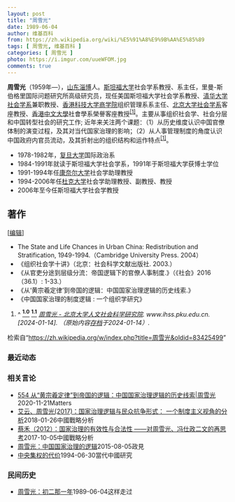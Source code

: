 ```yaml
---
layout: post
title: "周雪光"
date: 1989-06-04
author: 维基百科
from: https://zh.wikipedia.org/wiki/%E5%91%A8%E9%9B%AA%E5%85%89
tags: [ 周雪光, 维基百科 ]
categories: [ 周雪光 ]
photo: https://i.imgur.com/uueWFOM.jpg
comments: true
---
```

<div class="mw-content-ltr mw-parser-output" lang="zh" dir="ltr"><style data-mw-deduplicate="TemplateStyles:r83732972">.mw-parser-output .ambox{border:1px solid #a2a9b1;border-left:10px solid #36c;background-color:#fbfbfb;box-sizing:border-box}.mw-parser-output .ambox+link+.ambox,.mw-parser-output .ambox+link+style+.ambox,.mw-parser-output .ambox+link+link+.ambox,.mw-parser-output .ambox+.mw-empty-elt+link+.ambox,.mw-parser-output .ambox+.mw-empty-elt+link+style+.ambox,.mw-parser-output .ambox+.mw-empty-elt+link+link+.ambox{margin-top:-1px}html body.mediawiki .mw-parser-output .ambox.mbox-small-left{margin:4px 1em 4px 0;overflow:hidden;width:238px;border-collapse:collapse;font-size:88%;line-height:1.25em}.mw-parser-output .ambox-speedy{border-left:10px solid #b32424;background-color:#fee7e6}.mw-parser-output .ambox-delete{border-left:10px solid #b32424}.mw-parser-output .ambox-content{border-left:10px solid #f28500}.mw-parser-output .ambox-style{border-left:10px solid #fc3}.mw-parser-output .ambox-move{border-left:10px solid #9932cc}.mw-parser-output .ambox-protection{border-left:10px solid #a2a9b1}.mw-parser-output .ambox .mbox-text{border:none;padding:0.25em 0.5em;width:100%}.mw-parser-output .ambox .mbox-image{border:none;padding:2px 0 2px 0.5em;text-align:center}.mw-parser-output .ambox .mbox-imageright{border:none;padding:2px 0.5em 2px 0;text-align:center}.mw-parser-output .ambox .mbox-empty-cell{border:none;padding:0;width:1px}.mw-parser-output .ambox .mbox-image-div{width:52px}html.client-js body.skin-minerva .mw-parser-output .mbox-text-span{margin-left:23px!important}@media(min-width:720px){.mw-parser-output .ambox{margin:0 10%}}@media screen{html.skin-theme-clientpref-night .mw-parser-output .ambox{border-left-color:#36c!important}html.skin-theme-clientpref-night .mw-parser-output .ambox-speedy,html.skin-theme-clientpref-night .mw-parser-output .ambox-delete{border-left-color:#b32424!important}html.skin-theme-clientpref-night .mw-parser-output .ambox-speedy{background-color:#300!important}html.skin-theme-clientpref-night .mw-parser-output .ambox-content{border-left-color:#f28500!important}html.skin-theme-clientpref-night .mw-parser-output .ambox-style{border-left-color:#fc3!important}html.skin-theme-clientpref-night .mw-parser-output .ambox-move{border-left-color:#9932cc!important}html.skin-theme-clientpref-night .mw-parser-output .ambox-protection{border-left-color:#a2a9b1!important}}@media screen and (prefers-color-scheme:dark){html.skin-theme-clientpref-os .mw-parser-output .ambox{border-left-color:#36c!important}html.skin-theme-clientpref-os .mw-parser-output .ambox-speedy,html.skin-theme-clientpref-os .mw-parser-output .ambox-delete{border-left-color:#b32424!important}html.skin-theme-clientpref-os .mw-parser-output .ambox-speedy{background-color:#300!important}html.skin-theme-clientpref-os .mw-parser-output .ambox-content{border-left-color:#f28500!important}html.skin-theme-clientpref-os .mw-parser-output .ambox-style{border-left-color:#fc3!important}html.skin-theme-clientpref-os .mw-parser-output .ambox-move{border-left-color:#9932cc!important}html.skin-theme-clientpref-os .mw-parser-output .ambox-protection{border-left-color:#a2a9b1!important}}</style>
<p><b>周雪光</b>（1959年<span class="useeditintro" title="Template:BLP editintro">—</span>），<a href="/wiki/%E5%B1%B1%E4%B8%9C" class="mw-redirect" title="山东">山东</a><a href="/wiki/%E6%B7%84%E5%8D%9A" class="mw-redirect" title="淄博">淄博</a>人。<a href="/wiki/%E6%96%AF%E5%9D%A6%E7%A6%8F%E5%A4%A7%E5%AD%A6" class="mw-redirect" title="斯坦福大学">斯坦福大学</a>社会学系教授、系主任，里曼-斯伯格里国际问题研究所高级研究员，现任美国斯坦福大学社会学系教授、<a href="/wiki/%E6%B8%85%E5%8D%8E%E5%A4%A7%E5%AD%A6%E7%A4%BE%E4%BC%9A%E5%AD%A6%E7%B3%BB" title="清华大学社会学系">清华大学社会学系</a>兼职教授、<a href="/wiki/%E9%A6%99%E6%B8%AF%E7%A7%91%E6%8A%80%E5%A4%A7%E5%AD%A6%E5%95%86%E5%AD%A6%E9%99%A2" class="mw-redirect" title="香港科技大学商学院">香港科技大学商学院</a>组织管理系系主任、<a href="/wiki/%E5%8C%97%E4%BA%AC%E5%A4%A7%E5%AD%A6%E7%A4%BE%E4%BC%9A%E5%AD%A6%E7%B3%BB" title="北京大学社会学系">北京大学社会学系</a>客座教授、<a href="/wiki/%E9%A6%99%E6%B8%AF%E4%B8%AD%E6%96%87%E5%A4%A7%E5%AD%B8" title="香港中文大學">香港中文大學</a>社會學系榮譽客座教授<sup id="cite_ref-:0_1-0" class="reference"><a href="#cite_note-:0-1"><span class="cite-bracket">[</span>1<span class="cite-bracket">]</span></a></sup>。主要从事组织社会学、社会分层和中国转型社会的研究工作; 近年来关注两个课题：（1）从历史维度认识中国官僚体制的演变过程，及其对当代国家治理的影响；（2）从人事管理制度的角度认识中国政府内官员流动，及其折射出的组织结构和运作特点<sup id="cite_ref-:0_1-1" class="reference"><a href="#cite_note-:0-1"><span class="cite-bracket">[</span>1<span class="cite-bracket">]</span></a></sup>。
</p>
<div class="mw-heading mw-heading2"></div>
<ul><li>1978-1982年，<a href="/wiki/%E5%A4%8D%E6%97%A6%E5%A4%A7%E5%AD%A6" title="复旦大学">复旦大学</a>国际政治系</li>
<li>1984-1991年就读于斯坦福大学社会学系，1991年于斯坦福大学获博士学位</li>
<li>1991-1994年任<a href="/wiki/%E5%BA%B7%E5%A5%88%E5%B0%94%E5%A4%A7%E5%AD%A6" title="康奈尔大学">康奈尔大学</a>社会学助理教授</li>
<li>1994-2006年任<a href="/wiki/%E6%9D%9C%E5%85%8B%E5%A4%A7%E5%AD%A6" title="杜克大学">杜克大学</a>社会学助理教授、副教授、教授</li>
<li>2006年至今任斯坦福大学社会学教授</li></ul>
<div class="mw-heading mw-heading2"><h2 id="著作"><span id=".E8.91.97.E4.BD.9C"></span>著作</h2><span class="mw-editsection"><span class="mw-editsection-bracket">[</span><a href="/w/index.php?title=%E5%91%A8%E9%9B%AA%E5%85%89&amp;action=edit&amp;section=2" title="编辑章节：著作"><span>编辑</span></a><span class="mw-editsection-bracket">]</span></span></div>
<ul><li>The State and Life Chances in Urban China: Redistribution and Stratification, 1949-1994.（Cambridge University Press. 2004）</li>
<li>《组织社会学十讲》（北京：社会科学文献出版社. 2003.）</li>
<li>《从官吏分途到层级分流：帝国逻辑下的官僚人事制度.》（《社会》2016（36.1）: 1-33.）</li>
<li>《从‘黄宗羲定律’到帝国的逻辑：中国国家治理逻辑的历史线索.》</li>
<li>《中国国家治理的制度逻辑&nbsp;: 一个组织学研究》</li></ul>

<ol class="references">
<li id="cite_note-:0-1"><span class="mw-cite-backlink">^ <a href="#cite_ref-:0_1-0"><sup><b>1.0</b></sup></a> <a href="#cite_ref-:0_1-1"><sup><b>1.1</b></sup></a></span> <span class="reference-text"><cite class="citation web"><a rel="nofollow" class="external text" href="http://www.ihss.pku.edu.cn/templates/yf_xz/index.aspx?nodeid=256&amp;page=ContentPage&amp;contentid=5157">周雪光 - 北京大学人文社会科学研究院</a>. www.ihss.pku.edu.cn.  <span class="reference-accessdate"> [<span class="nowrap">2024-01-14</span>]</span>. （原始内容<a rel="nofollow" class="external text" href="https://web.archive.org/web/20240114072949/http://www.ihss.pku.edu.cn/templates/yf_xz/index.aspx?nodeid=256&amp;page=ContentPage&amp;contentid=5157">存档</a>于2024-01-14）.</cite><span title="ctx_ver=Z39.88-2004&amp;rfr_id=info%3Asid%2Fzh.wikipedia.org%3A%E5%91%A8%E9%9B%AA%E5%85%89&amp;rft.atitle=%E5%91%A8%E9%9B%AA%E5%85%89+-+%E5%8C%97%E4%BA%AC%E5%A4%A7%E5%AD%A6%E4%BA%BA%E6%96%87%E7%A4%BE%E4%BC%9A%E7%A7%91%E5%AD%A6%E7%A0%94%E7%A9%B6%E9%99%A2&amp;rft.genre=unknown&amp;rft.jtitle=www.ihss.pku.edu.cn&amp;rft_id=http%3A%2F%2Fwww.ihss.pku.edu.cn%2Ftemplates%2Fyf_xz%2Findex.aspx%3Fnodeid%3D256%26page%3DContentPage%26contentid%3D5157&amp;rft_val_fmt=info%3Aofi%2Ffmt%3Akev%3Amtx%3Ajournal" class="Z3988"><span style="display:none;">&nbsp;</span></span></span>
</li>
</ol>
<!-- 
NewPP limit report
Parsed by mw‐api‐ext.codfw.main‐995858756‐ggl2c
Cached time: 20240810211909
Cache expiry: 2592000
Reduced expiry: false
Complications: []
CPU time usage: 0.184 seconds
Real time usage: 0.275 seconds
Preprocessor visited node count: 1092/1000000
Post‐expand include size: 14050/2097152 bytes
Template argument size: 228/2097152 bytes
Highest expansion depth: 13/100
Expensive parser function count: 15/500
Unstrip recursion depth: 0/20
Unstrip post‐expand size: 3521/5000000 bytes
Lua time usage: 0.070/10.000 seconds
Lua memory usage: 2598015/52428800 bytes
Number of Wikibase entities loaded: 1/400
-->
<!--
Transclusion expansion time report (%,ms,calls,template)
100.00%  238.867      1 -total
 35.14%   83.935      1 Template:Unreferenced
 33.31%   79.574      1 Template:Ambox
 26.27%   62.740      1 Template:Normdaten
 21.79%   52.048      1 Template:Cite_web
  9.95%   23.759      1 Template:Bd
  5.90%   14.105      2 Template:BD/isYear
  1.92%    4.588      2 Template:Date.isMD
  1.08%    2.574      1 Template:Template_error
  0.60%    1.444      1 Template:Template_error/core
-->

<!-- Saved in parser cache with key zhwiki:pcache:idhash:6457997-0!canonical!zh and timestamp 20240810211909 and revision id 83425499. Rendering was triggered because: unknown
 -->
</div><!--esi <esi:include src="/esitest-fa8a495983347898/content" /> --><noscript><img src="https://login.wikimedia.org/wiki/Special:CentralAutoLogin/start?type=1x1" alt="" width="1" height="1" style="border: none; position: absolute;"></noscript>
<div class="printfooter" data-nosnippet="">检索自“<a dir="ltr" href="https://zh.wikipedia.org/w/index.php?title=周雪光&amp;oldid=83425499">https://zh.wikipedia.org/w/index.php?title=周雪光&amp;oldid=83425499</a>”</div><div id="recent-news"><h3>最近动态</h3><ul></ul></div><div id="open-opinion"><h3>相关言论</h3><ul><li><a href="https://nodebe4.github.io/opinion/2020-11-21/554-%E4%BB%8E-%E9%BB%84%E5%AE%97%E7%BE%B2%E5%AE%9A%E5%BE%8B-%E5%88%B0%E5%B8%9D%E5%9B%BD%E7%9A%84%E9%80%BB%E8%BE%91-%E4%B8%AD%E5%9B%BD%E5%9B%BD%E5%AE%B6%E6%B2%BB%E7%90%86%E9%80%BB%E8%BE%91%E7%9A%84%E5%8E%86%E5%8F%B2%E7%BA%BF%E7%B4%A2-%E5%91%A8%E9%9B%AA%E5%85%89/" title="野兽爱智慧">554 从“黄宗羲定律”到帝国的逻辑：中国国家治理逻辑的历史线索|周雪光</a><time>2020-11-21</time><a class="tag">Matters</a></li>
<li><a href="https://nodebe4.github.io/opinion/2018-01-26/%E8%89%BE%E4%BA%91-%E5%91%A8%E9%9B%AA%E5%85%89(2017)-%E5%9B%BD%E5%AE%B6%E6%B2%BB%E7%90%86%E9%80%BB%E8%BE%91%E4%B8%8E%E6%B0%91%E4%BC%97%E6%8A%97%E4%BA%89%E5%BD%A2%E5%BC%8F-%E4%B8%80%E4%B8%AA%E5%88%B6%E5%BA%A6%E4%B8%BB%E4%B9%89%E8%A7%86%E8%A7%92%E7%9A%84%E5%88%86%E6%9E%90/" title="">艾云、周雪光(2017)：国家治理逻辑与民众抗争形式： 一个制度主义视角的分析</a><time>2018-01-26</time><a class="tag">中國戰略分析</a></li>
<li><a href="https://nodebe4.github.io/opinion/2017-10-05/%E8%94%A1%E7%A6%BE-2012-%E5%9B%BD%E5%AE%B6%E6%B2%BB%E7%90%86%E7%9A%84%E6%9C%89%E6%95%88%E6%80%A7%E4%B8%8E%E5%90%88%E6%B3%95%E6%80%A7-%E5%AF%B9%E5%91%A8%E9%9B%AA%E5%85%89-%E5%86%AF%E4%BB%95%E6%94%BF%E4%BA%8C%E6%96%87%E7%9A%84%E5%86%8D%E6%80%9D%E8%80%83/" title="">蔡禾（2012）：国家治理的有效性与合法性 ——对周雪光、冯仕政二文的再思考</a><time>2017-10-05</time><a class="tag">中國戰略分析</a></li>
<li><a href="https://nodebe4.github.io/opinion/2015-08-05/%E5%91%A8%E9%9B%AA%E5%85%89-%E4%B8%AD%E5%9B%BD%E5%9B%BD%E5%AE%B6%E6%B2%BB%E7%90%86%E7%9A%84%E9%80%BB%E8%BE%91/" title="特约作者">周雪光：中国国家治理的逻辑</a><time>2015-08-05</time><a class="tag">政見</a></li>
<li><a href="https://nodebe4.github.io/opinion/1994-06-30/%E4%B8%AD%E5%A4%AE%E9%9B%86%E6%9D%83%E7%9A%84%E4%BB%A3%E4%BB%B7/" title="周雪光">中央集权的代价</a><time>1994-06-30</time><a class="tag">當代中國研究</a></li>
</ul></div><div id="mjls-record"><h3>民间历史</h3><ul><li><a href="https://nodebe4.github.io/mjlsh/1989-06-04/%E5%91%A8%E9%9B%AA%E5%85%89-%E5%88%9D%E4%BA%8C%E9%82%A3%E4%B8%80%E5%B9%B4/" title="周雪光">周雪光：初二那一年</a><time>1989-06-04</time><a class="tag">这样走过</a></li>
</ul></div>